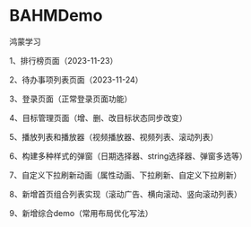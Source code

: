 # BAHMDemo
鸿蒙学习

1、排行榜页面（2023-11-23）

2、待办事项列表页面（2023-11-24）

3、登录页面（正常登录页面功能）

4、目标管理页面（增、删、改目标状态同步改变）

5、播放列表和播放器（视频播放器、视频列表、滚动列表）

6、构建多种样式的弹窗（日期选择器、string选择器、弹窗多选等）

7、自定义下拉刷新动画（属性动画、下拉刷新、自定义下拉刷新）

8、新增首页组合列表实现（滚动广告、横向滚动、竖向滚动列表）

9、新增综合demo（常用布局优化写法）




